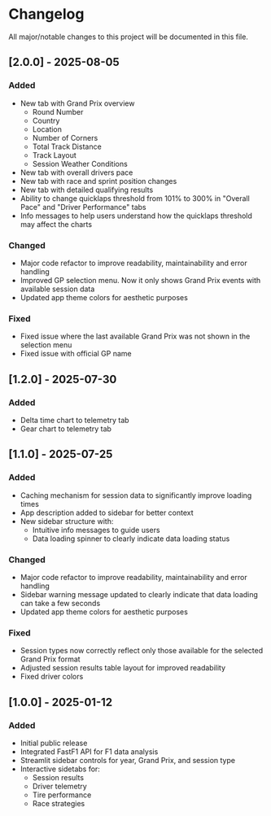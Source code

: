 # Changelog

All major/notable changes to this project will be documented in this file.

## [2.0.0] - 2025-08-05
### Added
- New tab with Grand Prix overview
  - Round Number
  - Country
  - Location
  - Number of Corners
  - Total Track Distance
  - Track Layout
  - Session Weather Conditions
- New tab with overall drivers pace
- New tab with race and sprint position changes
- New tab with detailed qualifying results
- Ability to change quicklaps threshold from 101% to 300% in "Overall Pace" and "Driver Performance" tabs
- Info messages to help users understand how the quicklaps threshold may affect the charts

### Changed
- Major code refactor to improve readability, maintainability and error handling
- Improved GP selection menu. Now it only shows Grand Prix events with available session data
- Updated app theme colors for aesthetic purposes

### Fixed
- Fixed issue where the last available Grand Prix was not shown in the selection menu
- Fixed issue with official GP name

## [1.2.0] - 2025-07-30
### Added
- Delta time chart to telemetry tab
- Gear chart to telemetry tab

## [1.1.0] - 2025-07-25
### Added
- Caching mechanism for session data to significantly improve loading times
- App description added to sidebar for better context
- New sidebar structure with:
  - Intuitive info messages to guide users
  - Data loading spinner to clearly indicate data loading status

### Changed
- Major code refactor to improve readability, maintainability and error handling
- Sidebar warning message updated to clearly indicate that data loading can take a few seconds
- Updated app theme colors for aesthetic purposes

### Fixed
- Session types now correctly reflect only those available for the selected Grand Prix format
- Adjusted session results table layout for improved readability
- Fixed driver colors

## [1.0.0] - 2025-01-12
### Added
- Initial public release
- Integrated FastF1 API for F1 data analysis
- Streamlit sidebar controls for year, Grand Prix, and session type
- Interactive sidetabs for:
  - Session results
  - Driver telemetry
  - Tire performance
  - Race strategies